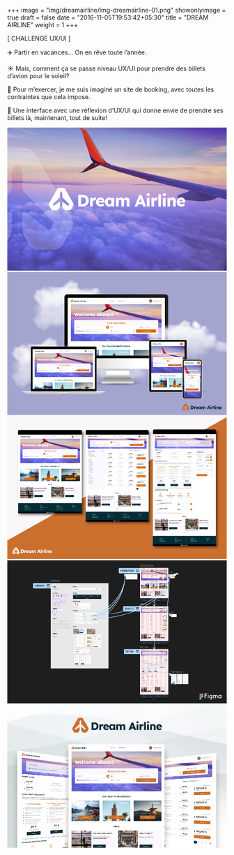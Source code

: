 +++
image = "img/dreamairline/img-dreamairline-01.png"
showonlyimage = true
draft = false
date = "2016-11-05T19:53:42+05:30"
title = "DREAM AIRLINE"
weight = 1
+++

[ CHALLENGE UX/UI ]
<!--more-->

✈️ Partir en vacances… On en rêve toute l’année. 

☀️ Mais, comment ça se passe niveau UX/UI pour prendre des billets d’avion pour le soleil?

📌 Pour m’exercer, je me suis imaginé un site de booking, avec toutes les contraintes que cela impose.

👀 Une interface avec une réflexion d’UX/UI qui donne envie de prendre ses billets là, maintenant, tout de suite!

![logo][1]
![Mockup site responsive][2]
![Pages desktop][3]
![Maquette figma][4]
![Mockup page du site][5]

[1]: /img/dreamairline/img-dreamairline-01.png
[2]: /img/dreamairline/img-dreamairline-02.png
[3]: /img/dreamairline/img-dreamairline-03.png
[4]: /img/dreamairline/img-dreamairline-04.png
[5]: /img/dreamairline/img-dreamairline-05.png
